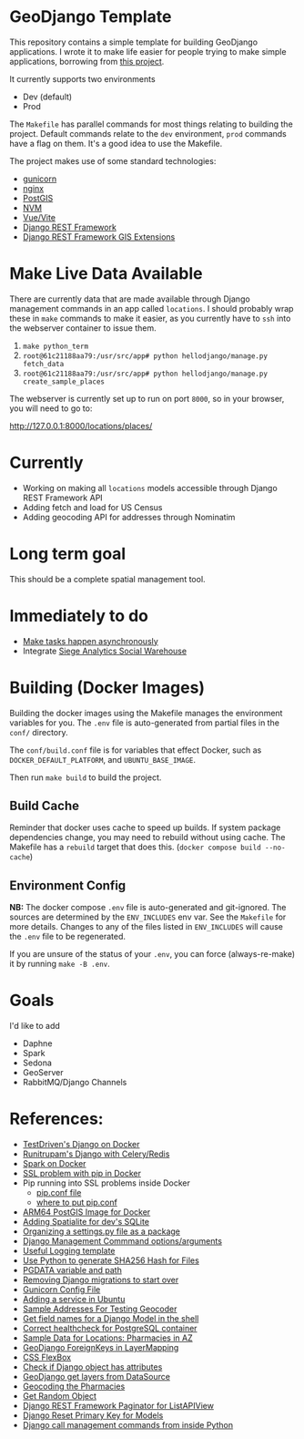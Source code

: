 # GeoDjango Template

This repository contains a simple template for building GeoDjango applications. I wrote it to make life easier for
people trying to make simple applications, borrowing from [this project][1].

It currently supports two environments

- Dev (default)
- Prod

The `Makefile` has parallel commands for most things relating to building the project. Default commands relate to
the `dev` environment, `prod` commands have a flag on them.
It's a good idea to use the Makefile.

The project makes use of some standard technologies:

- [gunicorn][2]
- [nginx][3]
- [PostGIS][4]
- [NVM][28]
- [Vue/Vite][29]
- [Django REST Framework][16]
- [Django REST Framework GIS Extensions][17]

# Make Live Data Available

There are currently data that are made available through Django management commands in an app called `locations`.
I should probably wrap these in `make` commands to make it easier, as you currently have to `ssh` into the
webserver container to issue them.

1. `make python_term`
2. `root@61c21188aa79:/usr/src/app# python hellodjango/manage.py fetch_data`
3. `root@61c21188aa79:/usr/src/app# python hellodjango/manage.py create_sample_places`

The webserver is currently set up to run on port `8000`, so in your browser, you will need to go to:

http://127.0.0.1:8000/locations/places/

# Currently

- Working on making all `locations` models accessible through Django REST Framework API
- Adding fetch and load for US Census
- Adding geocoding API for addresses through Nominatim

# Long term goal

This should be a complete spatial management tool.

# Immediately to do

- [Make tasks happen asynchronously][13]
- Integrate [Siege Analytics Social Warehouse][18]

# Building (Docker Images)

Building the docker images using the Makefile manages the environment variables for you. The `.env` file is
auto-generated from partial files in the `conf/` directory.

The `conf/build.conf` file is for variables that effect Docker, such as `DOCKER_DEFAULT_PLATFORM`, and
`UBUNTU_BASE_IMAGE`.

Then run `make build` to build the project.

## Build Cache

Reminder that docker uses cache to speed up builds. If system package dependencies change, you may need to rebuild
without using cache. The Makefile has a `rebuild` target that does this. (`docker compose build --no-cache`)

## Environment Config

**NB:** The docker compose `.env` file is auto-generated and git-ignored. The sources are determined by the
`ENV_INCLUDES`
env var. See the `Makefile` for more details. Changes to any of the files listed in `ENV_INCLUDES` will cause the `.env`
file to be regenerated.

If you are unsure of the status of your `.env`, you can force (always-re-make) it by running `make -B .env`.

# Goals

I'd like to add

- Daphne
- Spark
- Sedona
- GeoServer
- RabbitMQ/Django Channels

# References:

- [TestDriven's Django on Docker][1]
- [Runitrupam's Django with Celery/Redis][5]
- [Spark on Docker][6]
- [SSL problem with pip in Docker][7]
- Pip running into SSL problems inside Docker
    - [pip.conf file][8]
    - [where to put pip.conf][9]
- [ARM64 PostGIS Image for Docker][10]
- [Adding Spatialite for dev's SQLite][11]
- [Organizing a settings.py file as a package][12]
- [Django Management Commmand options/arguments][14]
- [Useful Logging template][15]
- [Use Python to generate SHA256 Hash for Files][19]
- [PGDATA variable and path][20]
- [Removing Django migrations to start over][21]
- [Gunicorn Config File][22]
- [Adding a service in Ubuntu][23]
- [Sample Addresses For Testing Geocoder][24]
- [Get field names for a Django Model in the shell][25]
- [Correct healthcheck for PostgreSQL container][26]
- [Sample Data for Locations: Pharmacies in AZ][27]
- [GeoDjango ForeignKeys in LayerMapping][30]
- [CSS FlexBox][31]
- [Check if Django object has attributes][32]
- [GeoDjango get layers from DataSource][33]
- [Geocoding the Pharmacies][34]
- [Get Random Object][35]
- [Django REST Framework Paginator for ListAPIView][36]
- [Django Reset Primary Key for Models][37]
- [Django call management commands from inside Python][38]

[1]: https://testdriven.io/blog/dockerizing-django-with-postgres-gunicorn-and-nginx/?utm_source=pocket_saves

[2]: https://gunicorn.org

[3]: https://www.nginx.com

[4]: https://www.postgis.net

[5]: https://github.com/runitrupam/Django-Docker-Compose-Celery-Redis-PostgreSQL

[6]: https://medium.com/@SaphE/testing-apache-spark-locally-docker-compose-and-kubernetes-deployment-94d35a54f222

[7]: https://stackoverflow.com/questions/25981703/pip-install-fails-with-connection-error-ssl-certificate-verify-failed-certi/73745221

[8]: https://stackoverflow.com/questions/59287824/specifying-multiple-trusted-hosts-in-pip-conf

[9]: https://stackoverflow.com/questions/38869231/python-cant-find-the-file-pip-conf

[10]: https://github.com/Tob1as/docker-postgresql-postgis

[11]: https://zoomadmin.com/HowToInstall/UbuntuPackage/spatialite-bin

[12]: https://www.reddit.com/r/django/comments/l9s3r4/how_do_you_organize_your_settingspy_file_to_keep/

[13]: https://pub.aimind.so/download-large-file-in-python-with-beautiful-progress-bar-f4f86b394ad7

[14]: https://simpleisbetterthancomplex.com/tutorial/2018/08/27/how-to-create-custom-django-management-commands.html

[15]: https://www.crowdstrike.com/guides/python-logging/logging-with-django/

[16]: https://www.django-rest-framework.org

[17]: https://github.com/openwisp/django-rest-framework-gis

[18]: https://github.com/siege-analytics/socialwarehouse

[19]: https://gist.github.com/jakekara/078899caaf8d5e6c74ef58d16ce7e703

[20]: https://www.postgresql.org/docs/16/storage-file-layout.html

[21]: https://simpleisbetterthancomplex.com/tutorial/2016/07/26/how-to-reset-migrations.html

[22]: https://stackoverflow.com/questions/12063463/where-is-the-gunicorn-config-file

[23]: https://superuser.com/questions/1839901/how-to-properly-create-a-service-in-ubuntu

[24]:https://github.com/geocommons/geocoder/blob/master/test/data/address-sample.csv

[25]:https://stackoverflow.com/questions/3647805/how-to-get-all-fields-for-a-django-model

[26]:https://github.com/peter-evans/docker-compose-healthcheck/issues/16

[27]:https://www.google.com/url?sa=t&source=web&rct=j&opi=89978449&url=https://www.azahcccs.gov/Resources/Downloads/PharmacyUpdates/2024/AIHPFee-For-ServicePharmacyNetwork.xlsx&ved=2ahUKEwiUkeX3x8aJAxVxw8kDHVi7EL4QFnoECBEQAQ&usg=AOvVaw1EJLz9kev_tqXZMChl15fj

[28]:https://github.com/nvm-sh/nvm

[29]:https://vite.dev/guide/

[30]:https://stackoverflow.com/questions/21197483/geodjango-layermapping-foreign-key

[31]: https://css-tricks.com/snippets/css/a-guide-to-flexbox/

[32]: https://stackoverflow.com/questions/12906933/how-to-check-if-a-model-object-has-a-given-attribute-property-field-django

[33]: https://gis.stackexchange.com/questions/413084/listing-every-layer-in-geopackage-using-fiona

[34]: https://geocoding.geo.census.gov/geocoder/locations/addressbatch?form

[35]: https://books.agiliq.com/projects/django-orm-cookbook/en/latest/random.html

[36]: https://github.com/AlisherXujanov/Fullstack-Project1/blob/0b7ea1eb103adf49c97287752bae5d1f246fb2f3/DRF.md?plain=1#L834

[37]: https://stackoverflow.com/questions/544791/django-postgresql-how-to-reset-primary-key

[38]: https://docs.djangoproject.com/en/4.0/ref/django-admin/#running-management-commands-from-your-code